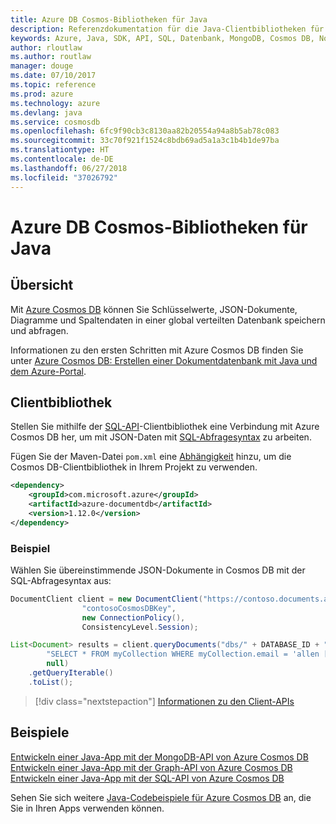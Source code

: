 ```yaml
---
title: Azure DB Cosmos-Bibliotheken für Java
description: Referenzdokumentation für die Java-Clientbibliotheken für Azure Cosmos DB
keywords: Azure, Java, SDK, API, SQL, Datenbank, MongoDB, Cosmos DB, NoSQL
author: rloutlaw
ms.author: routlaw
manager: douge
ms.date: 07/10/2017
ms.topic: reference
ms.prod: azure
ms.technology: azure
ms.devlang: java
ms.service: cosmosdb
ms.openlocfilehash: 6fc9f90cb3c8130aa82b20554a94a8b5ab78c083
ms.sourcegitcommit: 33c70f921f1524c8bdb69ad5a1a3c1b4b1de97ba
ms.translationtype: HT
ms.contentlocale: de-DE
ms.lasthandoff: 06/27/2018
ms.locfileid: "37026792"
---
```

# <a name="azure-cosmos-db-libraries-for-java"></a>Azure DB Cosmos-Bibliotheken für Java

## <a name="overview"></a>Übersicht

Mit [Azure Cosmos DB](/azure/cosmos-db/introduction) können Sie Schlüsselwerte, JSON-Dokumente, Diagramme und Spaltendaten in einer global verteilten Datenbank speichern und abfragen.

Informationen zu den ersten Schritten mit Azure Cosmos DB finden Sie unter [Azure Cosmos DB: Erstellen einer Dokumentdatenbank mit Java und dem Azure-Portal](/azure/cosmos-db/create-sql-api-java).

## <a name="client-library"></a>Clientbibliothek

Stellen Sie mithilfe der [SQL-API](/azure/cosmos-db/sql-api-introduction)-Clientbibliothek eine Verbindung mit Azure Cosmos DB her, um mit JSON-Daten mit [SQL-Abfragesyntax](/azure/cosmos-db/sql-api-sql-query) zu arbeiten.

Fügen Sie der Maven-Datei `pom.xml` eine [Abhängigkeit](https://maven.apache.org/guides/getting-started/index.html#How_do_I_use_external_dependencies) hinzu, um die Cosmos DB-Clientbibliothek in Ihrem Projekt zu verwenden.

```XML
<dependency>
    <groupId>com.microsoft.azure</groupId>
    <artifactId>azure-documentdb</artifactId>
    <version>1.12.0</version>
</dependency>
```

### <a name="example"></a>Beispiel

Wählen Sie übereinstimmende JSON-Dokumente in Cosmos DB mit der SQL-Abfragesyntax aus:

```java
DocumentClient client = new DocumentClient("https://contoso.documents.azure.com:443",
                "contosoCosmosDBKey", 
                new ConnectionPolicy(),
                ConsistencyLevel.Session);

List<Document> results = client.queryDocuments("dbs/" + DATABASE_ID + "/colls/" + COLLECTION_ID,
        "SELECT * FROM myCollection WHERE myCollection.email = 'allen [at] contoso.com'",
        null)
    .getQueryIterable()
    .toList();

```

> [!div class="nextstepaction"]
> [Informationen zu den Client-APIs](/java/api/overview/azure/cosmosdb/client)


## <a name="samples"></a>Beispiele

[Entwickeln einer Java-App mit der MongoDB-API von Azure Cosmos DB][2]   
[Entwickeln einer Java-App mit der Graph-API von Azure Cosmos DB][3]   
[Entwickeln einer Java-App mit der SQL-API von Azure Cosmos DB][4]        

Sehen Sie sich weitere [Java-Codebeispiele für Azure Cosmos DB](https://azure.microsoft.com/resources/samples/?platform=java&term=cosmos) an, die Sie in Ihren Apps verwenden können.

[2]: https://github.com/Azure-Samples/azure-cosmos-db-mongodb-java-getting-started
[3]: https://github.com/Azure-Samples/azure-cosmos-db-graph-java-getting-started
[4]: https://github.com/Azure-Samples/azure-cosmos-db-documentdb-java-getting-started
